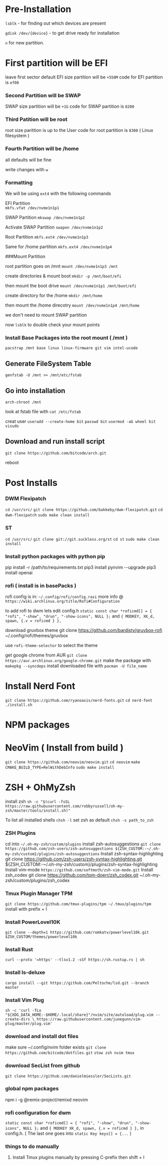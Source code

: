# Pre-Installation

`lsblk` - for finding out which devices are present

`gdisk /dev/{device}` - to get drive ready for installation

`n` for new partition.

# First partition will be EFI

leave first sector default
EFI size partition will be `+550M`
code for EFI partition is `ef00`

### Second Partition will be SWAP

SWAP size partition will be `+1G`
code for SWAP partition is `8200`

### Third Patition will be root

root size parittion is up to the User
code for root partition is `8300` ( Linux filesystem )

### Fourth Partition will be /home 

all defaults will be fine

write changes with `w`

### Formatting

We will be using `ext4` with the following commands

EFI Partition  	
`mkfs.vfat /dev/nvme1n1p1`

SWAP Partition 
`mkswap /dev/nvme1n1p2`

Activate SWAP Partition
`swapon /dev/nvme1n1p2`

Root Partition 
`mkfs.ext4 /dev/nvme1n1p3` 

Same for /home partition
`mkfs.ext4 /dev/nvme1n1p4`

###Mount Partition

root partition goes on /mnt 
`mount /dev/nvme1n1p3 /mnt`

create directories & mount boot
`mkdir -p /mnt/boot/efi`

then mount the boot drive 
`mount /dev/nvme1n1p1 /mnt/boot/efi`

create directory for the /home
`mkdir /mnt/home`

then mount the /home direcotry
`mount /dev/nvme1n1p4 /mnt/home`

we don't need to mount SWAP partition

now `lsblk` to double check your mount points

### Install Base Packages into the root mount ( /mnt )

`pacstrap /mnt base linux linux-firmware git vim intel-ucode`

## Generate FileSystem Table 

`genfstab -U /mnt >> /mnt/etc/fstab`

## Go into installation 

`arch-chroot /mnt`

look at fstab file with 
`cat /etc/fstab` 

creat user
`useradd --create-home bit`
`passwd bit`
`usermod -aG wheel bit`
`visudo`

## Download and run install script

`git clone https://github.com/bitcode/arch.git`

reboot

# Post Installs

### DWM Flexipatch

`cd /usr/src/`
`git clone https://github.com/bakkeby/dwm-flexipatch.git`
`cd dwm-flexipatch`
`sudo make clean install`

### ST

`cd /usr/src/`
`git clone git://git.suckless.org/st`
`cd st`
`sudo make clean install`

### Install python packages with python pip

pip install -r /path/to/requirements.txt
pip3 install pynvim --upgrade
pip3 install openai

### rofi ( install is in basePacks )

rofi config is in: `~/.config/rofi/config.rasi`
more info @ `https://wiki.archlinux.org/title/Rofi#Configuration`

to add rofi to dwm lets edit config.h
`static const char *roficmd[] = { "rofi", "-show", "drun", "-show-icons", NULL };`
and
`{ MODKEY, XK_d, spawn, {.v = roficmd } },`

download gruvbox theme
git clone https://github.com/bardisty/gruvbox-rofi ~/.config/rofi/themes/gruvbox

use `rofi-theme-selector` to select the theme

get google chrome from AUR
`git clone https://aur.archlinux.org/google-chrome.git`
make the package with
`makepkg --syncdeps`
install downloaded file with 
`pacman -U file_name`

# Install Nerd Font

`git clone https://github.com/ryanoasis/nerd-fonts.git`
`cd nerd-font`
`./install.sh`

# NPM packages



# NeoVim ( Install from build )

`git clone https://github.com/neovim/neovim.git`
`cd neovim`
`make CMAKE_BUILD_TYPE=RelWithDebInfo`
`sudo make install`

# ZSH + OhMyZsh

install zsh
`sh -c "$(curl -fsSL https://raw.githubusercontent.com/robbyrussell/oh-my-zsh/master/tools/install.sh)"`

To list all installed shells
`chsh -l`
set zsh as default
`chsh -s path_to_zsh`

### ZSH Plugins

cd into `~/.oh-my-zsh/custom/plugins`
install zsh-autosuggestions
`git clone https://github.com/zsh-users/zsh-autosuggestions ${ZSH_CUSTOM:-~/.oh-my-zsh/custom}/plugins/zsh-autosuggestions`
Install zsh-syntax-highlighting
git clone https://github.com/zsh-users/zsh-syntax-highlighting.git ${ZSH_CUSTOM:-~/.oh-my-zsh/custom}/plugins/zsh-syntax-highlighting
Install vim-mode
`https://github.com/softmoth/zsh-vim-mode.git`
Install zsh_codex
git clone https://github.com/tom-doerr/zsh_codex.git ~/.oh-my-zsh/custom/plugins/zsh_codex

### Tmux Plugin Manager TPM

`git clone https://github.com/tmux-plugins/tpm ~/.tmux/plugins/tpm`
install with prefix + I

### Install PowerLovel10K

`git clone --depth=1 https://github.com/romkatv/powerlevel10k.git $ZSH_CUSTOM/themes/powerlevel10k`

### Install Rust

`curl --proto '=https' --tlsv1.2 -sSf https://sh.rustup.rs | sh`

### Install ls-deluxe
`cargo install --git https://github.com/Peltoche/lsd.git --branch master`

### Install Vim Plug
`sh -c 'curl -fLo "${XDG_DATA_HOME:-$HOME/.local/share}"/nvim/site/autoload/plug.vim --create-dirs \
       https://raw.githubusercontent.com/junegunn/vim-plug/master/plug.vim'`

### download and install dot files

make sure ~/.config/nvim folder exists
`git clone https://github.com/bitcode/dotfiles.git`
`stow zsh nvim tmux`

### download SecList from github
`git clone https://github.com/danielmiessler/SecLists.git`
 
### global npm packages
npm i -g @remix-project/remixd neovim

### rofi configuration for dwm
`static const char *roficmd[] = { "rofi", "-show", "drun", "-show-icons", NULL };`
and 
`{ MODKEY XK_d, spawn, {.v = roficmd } },`
in config.h. ( The last one goes into `static Key keys[] = {...` )

### things to do manually
1. Install Tmux plugins manually by pressing C-prefix then shift + I


